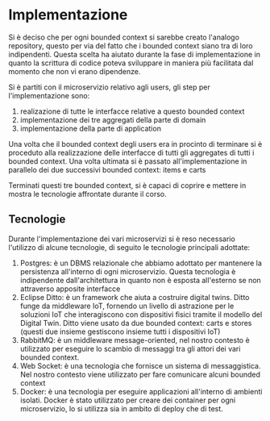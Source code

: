 # Implementazione

Si è deciso che per ogni bounded context si sarebbe creato l'analogo repository, questo per via del fatto che i bounded context siano tra di loro indipendenti. Questa scelta ha aiutato durante la fase di implementazione in quanto la scrittura di codice poteva sviluppare in maniera più facilitata dal momento che non vi erano dipendenze.

Si è partiti con il microservizio relativo agli users, gli step per l'implementazione sono:
1. realizazione di tutte le interfacce relative a questo bounded context
2. implementazione dei tre aggregati della parte di domain
3. implementazione della parte di application

Una volta che il bounded context degli users era in procinto di terminare si è proceduto alla realizzazione delle interfacce di tutti gli aggregates di tutti i bounded context. Una volta ultimata si è passato all'implementazione in parallelo dei due successivi bounded context: items e carts

Terminati questi tre bounded context, si è capaci di coprire e mettere in mostra le tecnologie affrontate durante il corso.

## Tecnologie

Durante l'implementazione dei vari microservizi si è reso necessario l'utilizzo di alcune tecnologie, di seguito le tecnologie principali adottate:
1. Postgres: è un DBMS relazionale che abbiamo adottato per mantenere la persistenza all'interno di ogni microservizio. Questa tecnologia è indipendente dall'architettura in quanto non è esposta all'esterno se non attraverso apposite interfacce 
0. Eclipse Ditto: è un framework che aiuta a costruire digital twins. Ditto funge da middleware IoT, fornendo un livello di astrazione per le soluzioni IoT che interagiscono con dispositivi fisici tramite il modello del Digital Twin. Ditto viene usato da due bounded context: carts e stores (questi due insieme gestiscono insieme tutti i dispositivi IoT)
0. RabbitMQ: è un middleware message-oriented, nel nostro contesto è utilizzato per eseguire lo scambio di messaggi tra gli attori dei vari bounded context.
0. Web Socket: è una tecnologia che fornisce un sistema di messaggistica. Nel nostro contesto viene utilizzato per fare comunicare alcuni bounded context
0. Docker: è una tecnologia per eseguire applicazioni all'interno di ambienti isolati. Docker è stato utilizzato per creare dei container per ogni microservizio, lo si utilizza sia in ambito di deploy che di test.